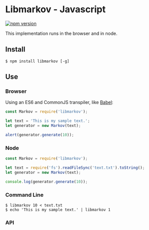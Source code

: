 # Libmarkov - Javascript

[![npm version](https://badge.fury.io/js/libmarkov.svg)](http://badge.fury.io/js/libmarkov)

This implementation runs in the browser and in node.

## Install

```shell
$ npm install libmarkov [-g]
```

## Use

### Browser

Using an ES6 and CommonJS transpiler, like [Babel](https://babeljs.io):

```js
const Markov = require('libmarkov');

let text = 'This is my sample text.';
let generator = new Markov(text);

alert(generator.generate(10));
```

### Node

```js
const Markov = require('libmarkov');

let text = require('fs').readFileSync('text.txt').toString();
let generator = new Markov(text);

console.log(generator.generate(10));
```

### Command Line

```shell
$ libmarkov 10 < text.txt
$ echo 'This is my sample text.' | libmarkov 1
```

### API
